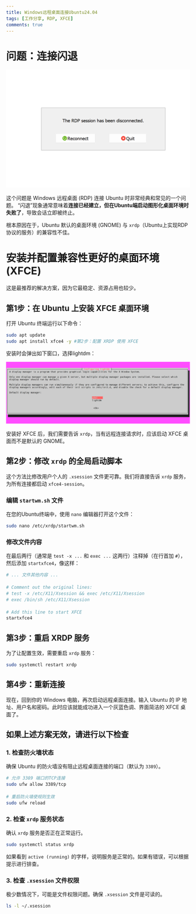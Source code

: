 ```yaml
---
title: Windows远程桌面连接Ubuntu24.04
tags: [工作分享, RDP, XFCE]
comments: true
---
```


# 问题：连接闪退

![](pic/2025-10-09-22-49-03-image.png)

这个问题是 Windows 远程桌面 (RDP) 连接 Ubuntu 时非常经典和常见的一个问题。 “闪退”现象通常意味着**连接已经建立，但在Ubuntu端启动图形化桌面环境时失败了**，导致会话立即被终止。

根本原因在于，Ubuntu 默认的桌面环境 (GNOME) 与 `xrdp`（Ubuntu上实现RDP协议的服务）的兼容性不佳。

# 安装并配置兼容性更好的桌面环境 (XFCE)

这是最推荐的解决方案，因为它最稳定、资源占用也较少。

## 第1步：在 Ubuntu 上安装 XFCE 桌面环境

打开 Ubuntu 终端运行以下命令：

```bash
sudo apt update
sudo apt install xfce4 -y #第2步：配置 XRDP 使用 XFCE
```

安装时会弹出如下窗口，选择lightdm：

![](pic/2025-10-09-22-54-46-image.png)

安装好 XFCE 后，我们需要告诉 `xrdp`，当有远程连接请求时，应该启动 XFCE 桌面而不是默认的 GNOME。

## 第2步：修改 `xrdp` 的全局启动脚本

这个方法比修改用户个人的 `.xsession` 文件更可靠。我们将直接告诉 `xrdp` 服务，为所有连接都启动 `xfce4-session`。

### 编辑 `startwm.sh` 文件

在您的Ubuntu终端中，使用 `nano` 编辑器打开这个文件：

```bash
sudo nano /etc/xrdp/startwm.sh
```

### 修改文件内容

在最后两行（通常是 `test -x ...` 和 `exec ...` 这两行）注释掉（在行首加 `#`），然后添加 `startxfce4`，像这样：

```bash
# ... 文件其他内容 ...

# Comment out the original lines:
# test -x /etc/X11/Xsession && exec /etc/X11/Xsession
# exec /bin/sh /etc/X11/Xsession

# Add this line to start XFCE
startxfce4
```

## 第3步：重启 XRDP 服务

为了让配置生效，需要重启 `xrdp` 服务：

```bash
sudo systemctl restart xrdp
```

## 第4步：重新连接

现在，回到你的 Windows 电脑，再次启动远程桌面连接。输入 Ubuntu 的 IP 地址、用户名和密码。此时应该就能成功进入一个灰蓝色调、界面简洁的 XFCE 桌面了。

## 如果上述方案无效，请进行以下检查

### 1. 检查防火墙状态

确保 Ubuntu 的防火墙没有阻止远程桌面连接的端口（默认为 `3389`）。

```bash
# 允许 3389 端口的TCP连接
sudo ufw allow 3389/tcp

# 重启防火墙使规则生效
sudo ufw reload
```

### 2. 检查 `xrdp` 服务状态

确认 `xrdp` 服务是否正在正常运行。

```bash
sudo systemctl status xrdp
```

如果看到 `active (running)` 的字样，说明服务是正常的。如果有错误，可以根据提示进行排查。

### 3. 检查 `.xsession` 文件权限

极少数情况下，可能是文件权限问题。确保 `.xsession` 文件是可读的。

```bash
ls -l ~/.xsession
```